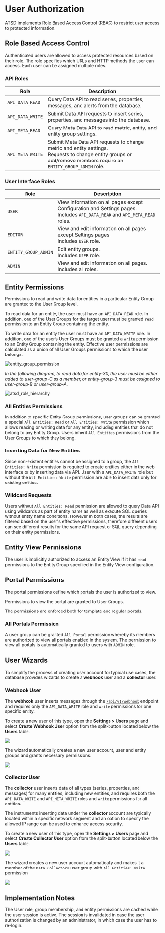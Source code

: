 # User Authorization

ATSD implements Role Based Access Control (RBAC) to restrict user access to protected information.

## Role Based Access Control

Authenticated users are allowed to access protected resources based on
their role. The role specifies which URLs and HTTP methods the user can access. Each user can be assigned multiple roles.

### API Roles

| Role | Description |
| --- | --- |
|`API_DATA_READ` | Query Data API to read series, properties, messages, and alerts from the database.|
|`API_DATA_WRITE` | Submit Data API requests to insert series, properties, and messages into the database.|
|`API_META_READ` | Query Meta Data API to read metric, entity, and entity group settings.|
|`API_META_WRITE` | Submit Meta Data API requests to change metric and entity settings. <br>Requests to change entity groups or add/remove members require an `ENTITY_GROUP_ADMIN` role.|

### User Interface Roles

| Role | Description |
| --- | --- |
| `USER` | View information on all pages except Configuration and Settings pages. <br>Includes `API_DATA_READ` and `API_META_READ` roles. |
| `EDITOR` | View and edit information on all pages except Settings pages. <br>Includes `USER` role. |
| `ENTITY_GROUP_ADMIN` | Edit entity groups. <br>Includes `USER` role. |
| `ADMIN` | View and edit information on all pages. <br>Includes all roles. |

## Entity Permissions

Permissions to read and write data for entities in a particular Entity Group are granted to the User Group level.

To read data for an entity, the user must have an `API_DATA_READ` role. In addition, one of the User
Groups for the target user must be granted `read` permission to an Entity Group containing the
entity.

To write data for an entity the user must have an `API_DATA_WRITE` role. In addition, one of the user’s User Groups must be granted a `write` permission to an Entity Group containing the entity. Effective user permissions are calculated as a union of all User Groups permissions to which the user belongs.

![entity_group_permission](./images/entity_group_permission.png)

*In the following diagram, to read data for entity-30, the user must be either added to user-group-C as a member, or
entity-group-3 must be assigned to user-group-B or user-group-A.*

![atsd_role_hierarchy](./images/atsd_role_hierarchy-2.png)

### All Entities Permissions

In addition to specific Entity Group permissions, user groups can be granted a special `All Entities: Read` or `All Entities: Write` permission which allows reading or writing data for any entity, including entities that do not belong to any Entity Group. Users inherit `All Entities` permissions from the
User Groups to which they belong.

### Inserting Data for New Entities

Since non-existent entities cannot be assigned to a group, the `All Entities: Write` permission is required to create
entities either in the web interface or by inserting data via API. User with a `API_DATA_WRITE` role but without the
`All Entities: Write` permission are able to insert data only for existing entities.

### Wildcard Requests

Users without `All Entities: Read` permission are allowed to query Data API using wildcards as part of entity name as well as execute SQL queries without entity name conditions. However in both cases, the results are filtered based on the user's effective permissions, therefore different users can see different results for the same API request or SQL query depending on their entity permissions.

## Entity View Permissions

The user is implicitly authorized to access an Entity View if it has `read` permissions to the Entity Group specified in the Entity View configuration.

## Portal Permissions

The portal permissions define which portals the user is authorized to view.

Permissions to view the portal are granted to User Groups.

The permissions are enforced both for template and regular portals.

### All Portals Permission

A user group can be granted `All Portal` permission whereby its members are authorized to view all portals enabled in the system.
The permission to view all portals is automatically granted to users with `ADMIN` role.

## User Wizards

To simplify the process of creating user account for typical use cases, the database provides wizards to create a **webhook** user and a **collector** user.

### Webhook User

The **webhook** user inserts messages through the [`/api/v1/webhook`](../api/data/messages/webhook.md) endpoint and requires only the `API_DATA_WRITE` role and `write` permissions for one specific entity.

To create a new user of this type, open the **Settings > Users** page and select **Create Webhook User** option from the split-button located below the **Users** table.

![](./images/webhook-user.png)

The wizard automatically creates a new user account, user and entity groups and grants necessary permissions.

![](./images/webhook-permissions.png)

### Collector User

The **collector** user inserts data of all types (series, properties, and messages) for many entities, including new entities, and requires both the `API_DATA_WRITE` and `API_META_WRITE` roles and `write` permissions for all entities.

The instruments inserting data under the **collector** account are typically located within a specific network segment and an option to specify the allowed IP range can be used to enhance access security.

To create a new user of this type, open the **Settings > Users** page and select **Create Collector User** option from the split-button located below the **Users** table.

![](./images/collector-user-wizard.png)

The wizard creates a new user account automatically and makes it a member of the `Data Collectors` user group with `All Entities: Write` permission.

![](./images/collector-user-permissions.png)

## Implementation Notes

The User role, group membership, and entity permissions are cached while the user session is active. The session is invalidated in case the user authorization is changed by an administrator, in which case the user has to re-login.
